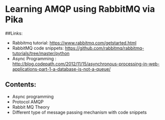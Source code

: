# Learning AMQP using RabbitMQ via Pika

##Links:

- Rabbitmq tutorial: https://www.rabbitmq.com/getstarted.html
- RabbitMQ code snippets: https://github.com/rabbitmq/rabbitmq-tutorials/tree/master/python
- Async Programming : http://blog.codepath.com/2012/11/15/asynchronous-processing-in-web-applications-part-1-a-database-is-not-a-queue/

## Contents:

- Async programming
- Protocol AMQP
- Rabbit MQ Theory
- Different type of message passing mechanism with code snippets
